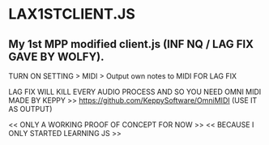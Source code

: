 # LAX1STCLIENT.JS
My 1st MPP modified client.js (INF NQ / LAG FIX GAVE BY WOLFY).
-----------------------------------------------------------------
TURN ON SETTING > MIDI > Output own notes to MIDI FOR LAG FIX

LAG FIX WILL KILL EVERY AUDIO PROCESS AND SO YOU NEED OMNI MIDI MADE BY KEPPY >> https://github.com/KeppySoftware/OmniMIDI
(USE IT AS OUTPUT)

<< ONLY A WORKING PROOF OF CONCEPT FOR NOW >>
<< BECAUSE I ONLY STARTED LEARNING JS >>
